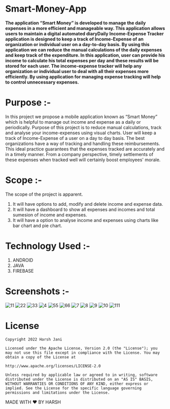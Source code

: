 # Smart-Money-App
**The application “Smart Money” is developed to manage the daily expenses in a more efficient and manageable way. This application allows users to maintain a digital automated diaryDaily Income-Expense Tracker application is designed to keep a track of Income-Expense of an organization or individual user on a day-to-day basis. 
By using this application we can reduce the manual calculations of the daily expenses and keep track of the expenditure.  In this application, user can provide his income to calculate his total expenses per day and these results will be stored for each user. 
The income-expense tracker will help any organization or individual user to deal with all their expenses more efficiently. By using application for managing expense tracking will help to control unnecessary expenses.** 

# Purpose :-
In this project we propose a mobile application known as “Smart Money” which is helpful to manage out income and expense as a daily or periodically.
Purpose of this project is to reduce manual calculations, track and analyse your income-expenses using visual charts.
User will keep a track of Income-Expense of a user on a day to day basis. The best organizations have a way of tracking and handling these reimbursements. 
This ideal practice guarantees that the expenses tracked are accurately and in a timely manner. From a company perspective, timely settlements of these expenses when tracked well will certainly boost employees' morale.

# Scope :-

The scope of the project is apparent.
1.	It will have options to add, modify and delete income and expense data.
2.	It will have a dashboard to show all expenses and incomes and total sumesion of income and expenses.
3.	It will have a option to analyse income and expenses using charts like bar chart and pie chart.  

# Technology Used :-

1. ANDROID
2. JAVA
3. FIREBASE

# Screenshots :-
![11](https://user-images.githubusercontent.com/61573985/179351836-3e6e0f8b-cb00-432a-987c-6989f52c45e0.jpg)
![22](https://user-images.githubusercontent.com/61573985/179351840-13f83889-f92d-4453-bc2d-2a5b31f0501f.jpg)
![33](https://user-images.githubusercontent.com/61573985/179351846-159f2a9e-b6a1-4e50-9f39-8e08bc6110f1.jpg)
![4](https://user-images.githubusercontent.com/61573985/179351850-dd22109f-99cc-4681-b6ca-fc4457522711.jpg)
![55](https://user-images.githubusercontent.com/61573985/179351853-10391406-f5b4-4ce0-a082-4050f10c12cb.jpg)
![66](https://user-images.githubusercontent.com/61573985/179351858-ab6f96c5-c8b3-4f32-954d-7f188d2641ba.jpg)
![7](https://user-images.githubusercontent.com/61573985/179351862-379109d7-942d-4c8c-9a05-b27d97ec6190.jpg)
![8](https://user-images.githubusercontent.com/61573985/179351866-ddf371be-c3c9-4031-8410-11f99626314e.jpg)
![9](https://user-images.githubusercontent.com/61573985/179351870-75276e7d-ede3-4796-b45f-4b0190fee269.jpg)
![10](https://user-images.githubusercontent.com/61573985/179351882-968c544d-8991-49a2-93bb-8a0230d45817.jpg)
![111](https://user-images.githubusercontent.com/61573985/179351889-aaaadccb-19ef-462e-8a7f-589f8ac540f4.jpg)

# License

    Copyright 2022 Harsh Jani

    Licensed under the Apache License, Version 2.0 (the "License"); you may not use this file except in compliance with the License. You may obtain a copy of the License at

    http://www.apache.org/licenses/LICENSE-2.0

    Unless required by applicable law or agreed to in writing, software distributed under the License is distributed on an "AS IS" BASIS, WITHOUT WARRANTIES OR CONDITIONS OF ANY KIND, either express or implied. See the License for the specific language governing permissions and limitations under the License.


 MADE WITH :heart: BY HARSH
